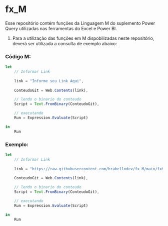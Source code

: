 # fx_M
Esse repositório contém funções da Linguagem M do suplemento Power Query utilizadas nas ferramentas do Excel e Power BI. 

1. Para a utilização das funções em M dispobilizadas neste repositório, deverá ser utilizada a consulta de exemplo abaixo:

### Código M:
```js
let
    // Informar Link
    
    link = "Informe seu Link Aqui",
    
    ConteudoGit = Web.Contents(link),

    // lendo o binario do conteudo
    Script = Text.FromBinary(ConteudoGit),

    // executando
    Run = Expression.Evaluate(Script)

in
    Run
```

### Exemplo:

```js
let
    // Informar Link
    
    link = "https://raw.githubusercontent.com/hrabellodev/fx_M/main/fxVerificaErro.txt",
    
    ConteudoGit = Web.Contents(link),

    // lendo o binario do conteudo
    Script = Text.FromBinary(ConteudoGit),

    // executando
    Run = Expression.Evaluate(Script)

in
    Run
```

